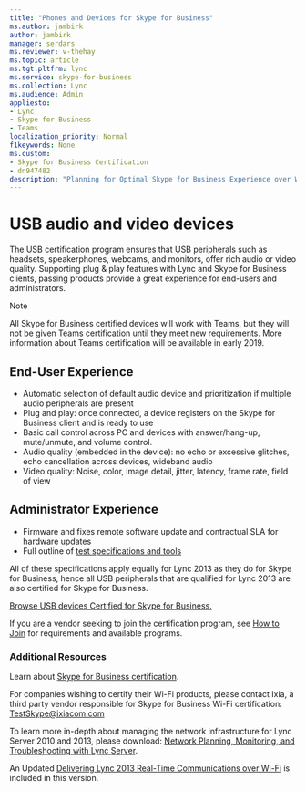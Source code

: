 ```yaml
---
title: "Phones and Devices for Skype for Business"
ms.author: jambirk
author: jambirk
manager: serdars
ms.reviewer: v-thehay
ms.topic: article
ms.tgt.pltfrm: lync
ms.service: skype-for-business
ms.collection: Lync
ms.audience: Admin
appliesto:
- Lync
- Skype for Business 
- Teams
localization_priority: Normal
f1keywords: None
ms.custom:
- Skype for Business Certification
- dn947482
description: "Planning for Optimal Skype for Business Experience over Wi-Fi provides the collective information to help you plan an optimal Skype for Business experience in a wireless world."
---
```


# USB audio and video devices
The USB certification program ensures that USB peripherals such as headsets, speakerphones, webcams, and monitors, offer rich audio or video quality. Supporting plug & play features with Lync and Skype for Business clients, passing products provide a great experience for end-users and administrators.

> [!NOTE]
> All Skype for Business certified devices will work with Teams, but they will not be given Teams certification until they meet new requirements. More information about Teams certification will be available in early 2019.

## End-User Experience
- Automatic selection of default audio device and prioritization if multiple audio peripherals are present
- Plug and play: once connected, a device registers on the Skype for Business client and is ready to use
- Basic call control across PC and devices with answer/hang-up, mute/unmute, and volume control.
- Audio quality (embedded in the device): no echo or excessive glitches, echo cancellation across devices, wideband audio
- Video quality: Noise, color, image detail, jitter, latency, frame rate, field of view

## Administrator Experience
- Firmware and fixes remote software update and contractual SLA for hardware updates
- Full outline of [test specifications and tools](test-spec.md) 

All of these specifications apply equally for Lync 2013 as they do for Skype for Business, hence all USB peripherals that are qualified for Lync 2013 are also certified for Skype for Business.

[Browse USB devices Certified for Skype for Business.](http://partnersolutions.skypeforbusiness.com/solutionscatalog/personal-peripherals-pcs)

If you are a vendor seeking to join the certification program, see [How to Join](how-to-join.md) for requirements and available programs.

### Additional Resources
Learn about [Skype for Business certification](overview.md).

For companies wishing to certify their Wi-Fi products, please contact Ixia, a third party vendor responsible for Skype for Business Wi-Fi certification: TestSkype@ixiacom.com

To learn more in-depth about managing the network infrastructure for Lync Server 2010 and 2013, please download: [Network Planning, Monitoring, and Troubleshooting with Lync Server](https://www.microsoft.com/en-us/download/details.aspx?id=39084).

An Updated [Delivering Lync 2013 Real-Time Communications over Wi-Fi](https://www.microsoft.com/en-us/download/details.aspx?id=36494) is included in this version.
